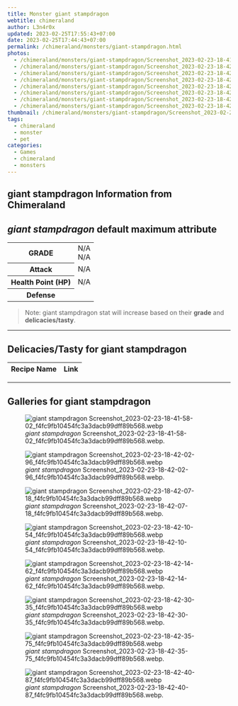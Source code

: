 ```yaml
---
title: Monster giant stampdragon
webtitle: chimeraland
author: L3n4r0x
updated: 2023-02-25T17:55:43+07:00
date: 2023-02-25T17:44:43+07:00
permalink: /chimeraland/monsters/giant-stampdragon.html
photos:
  - /chimeraland/monsters/giant-stampdragon/Screenshot_2023-02-23-18-41-58-02_f4fc9fb10454fc3a3dacb99dff89b568.webp
  - /chimeraland/monsters/giant-stampdragon/Screenshot_2023-02-23-18-42-02-96_f4fc9fb10454fc3a3dacb99dff89b568.webp
  - /chimeraland/monsters/giant-stampdragon/Screenshot_2023-02-23-18-42-07-18_f4fc9fb10454fc3a3dacb99dff89b568.webp
  - /chimeraland/monsters/giant-stampdragon/Screenshot_2023-02-23-18-42-10-54_f4fc9fb10454fc3a3dacb99dff89b568.webp
  - /chimeraland/monsters/giant-stampdragon/Screenshot_2023-02-23-18-42-14-62_f4fc9fb10454fc3a3dacb99dff89b568.webp
  - /chimeraland/monsters/giant-stampdragon/Screenshot_2023-02-23-18-42-30-35_f4fc9fb10454fc3a3dacb99dff89b568.webp
  - /chimeraland/monsters/giant-stampdragon/Screenshot_2023-02-23-18-42-35-75_f4fc9fb10454fc3a3dacb99dff89b568.webp
  - /chimeraland/monsters/giant-stampdragon/Screenshot_2023-02-23-18-42-40-87_f4fc9fb10454fc3a3dacb99dff89b568.webp
thumbnail: /chimeraland/monsters/giant-stampdragon/Screenshot_2023-02-23-18-41-58-02_f4fc9fb10454fc3a3dacb99dff89b568.webp
tags:
  - chimeraland
  - monster
  - pet
categories:
  - Games
  - chimeraland
  - monsters
---
```


<link
  rel="stylesheet"
  href="https://rawcdn.githack.com/dimaslanjaka/Web-Manajemen/870a349/css/bootstrap-5-3-0-alpha3-wrapper.css"
/>
<section id="bootstrap-wrapper">
  <div data-bs-theme="dark">
    <h2>giant stampdragon Information from Chimeraland</h2>
    <h2 id="attribute"><i>giant stampdragon</i> default maximum attribute</h2>
    <div class="row">
      <div class="col mb-2">
        <div class="card">
          <div class="card-body">
            <table>
              <tr>
                <th>GRADE</th>
                <td>N/A <br />N/A</td>
              </tr>
              <tr>
                <th>Attack</th>
                <td>N/A</td>
              </tr>
              <tr>
                <th>Health Point (HP)</th>
                <td>N/A</td>
              </tr>
              <tr>
                <th>Defense</th>
                <td></td>
              </tr>
            </table>
          </div>
        </div>
      </div>
    </div>
    <blockquote>
      Note: giant stampdragon stat will increase based on their <b>grade</b> and
      <b>delicacies/tasty</b>.
    </blockquote>
    <hr />
    <h2 id="delicacies">Delicacies/Tasty for giant stampdragon</h2>
    <div class="card">
      <div class="card-body">
        <div class="table-responsive">
          <table class="table table-striped">
            <thead>
              <tr>
                <th>Recipe Name</th>
                <th>Link</th>
              </tr>
            </thead>
            <tbody></tbody>
          </table>
        </div>
      </div>
    </div>
    <hr />
    <div id="gallery">
      <h2>Galleries for giant stampdragon</h2>
      <div class="row">
        <div class="col-lg-6 col-12">
          <figure>
            <img
              src="https://www.webmanajemen.com/chimeraland/monsters/giant-stampdragon/Screenshot_2023-02-23-18-41-58-02_f4fc9fb10454fc3a3dacb99dff89b568.webp"
              alt="giant stampdragon Screenshot_2023-02-23-18-41-58-02_f4fc9fb10454fc3a3dacb99dff89b568.webp"
            />
            <figcaption>
              <i>giant stampdragon</i>
              Screenshot_2023-02-23-18-41-58-02_f4fc9fb10454fc3a3dacb99dff89b568.webp.
            </figcaption>
          </figure>
        </div>
        <div class="col-lg-6 col-12">
          <figure>
            <img
              src="https://www.webmanajemen.com/chimeraland/monsters/giant-stampdragon/Screenshot_2023-02-23-18-42-02-96_f4fc9fb10454fc3a3dacb99dff89b568.webp"
              alt="giant stampdragon Screenshot_2023-02-23-18-42-02-96_f4fc9fb10454fc3a3dacb99dff89b568.webp"
            />
            <figcaption>
              <i>giant stampdragon</i>
              Screenshot_2023-02-23-18-42-02-96_f4fc9fb10454fc3a3dacb99dff89b568.webp.
            </figcaption>
          </figure>
        </div>
        <div class="col-lg-6 col-12">
          <figure>
            <img
              src="https://www.webmanajemen.com/chimeraland/monsters/giant-stampdragon/Screenshot_2023-02-23-18-42-07-18_f4fc9fb10454fc3a3dacb99dff89b568.webp"
              alt="giant stampdragon Screenshot_2023-02-23-18-42-07-18_f4fc9fb10454fc3a3dacb99dff89b568.webp"
            />
            <figcaption>
              <i>giant stampdragon</i>
              Screenshot_2023-02-23-18-42-07-18_f4fc9fb10454fc3a3dacb99dff89b568.webp.
            </figcaption>
          </figure>
        </div>
        <div class="col-lg-6 col-12">
          <figure>
            <img
              src="https://www.webmanajemen.com/chimeraland/monsters/giant-stampdragon/Screenshot_2023-02-23-18-42-10-54_f4fc9fb10454fc3a3dacb99dff89b568.webp"
              alt="giant stampdragon Screenshot_2023-02-23-18-42-10-54_f4fc9fb10454fc3a3dacb99dff89b568.webp"
            />
            <figcaption>
              <i>giant stampdragon</i>
              Screenshot_2023-02-23-18-42-10-54_f4fc9fb10454fc3a3dacb99dff89b568.webp.
            </figcaption>
          </figure>
        </div>
        <div class="col-lg-6 col-12">
          <figure>
            <img
              src="https://www.webmanajemen.com/chimeraland/monsters/giant-stampdragon/Screenshot_2023-02-23-18-42-14-62_f4fc9fb10454fc3a3dacb99dff89b568.webp"
              alt="giant stampdragon Screenshot_2023-02-23-18-42-14-62_f4fc9fb10454fc3a3dacb99dff89b568.webp"
            />
            <figcaption>
              <i>giant stampdragon</i>
              Screenshot_2023-02-23-18-42-14-62_f4fc9fb10454fc3a3dacb99dff89b568.webp.
            </figcaption>
          </figure>
        </div>
        <div class="col-lg-6 col-12">
          <figure>
            <img
              src="https://www.webmanajemen.com/chimeraland/monsters/giant-stampdragon/Screenshot_2023-02-23-18-42-30-35_f4fc9fb10454fc3a3dacb99dff89b568.webp"
              alt="giant stampdragon Screenshot_2023-02-23-18-42-30-35_f4fc9fb10454fc3a3dacb99dff89b568.webp"
            />
            <figcaption>
              <i>giant stampdragon</i>
              Screenshot_2023-02-23-18-42-30-35_f4fc9fb10454fc3a3dacb99dff89b568.webp.
            </figcaption>
          </figure>
        </div>
        <div class="col-lg-6 col-12">
          <figure>
            <img
              src="https://www.webmanajemen.com/chimeraland/monsters/giant-stampdragon/Screenshot_2023-02-23-18-42-35-75_f4fc9fb10454fc3a3dacb99dff89b568.webp"
              alt="giant stampdragon Screenshot_2023-02-23-18-42-35-75_f4fc9fb10454fc3a3dacb99dff89b568.webp"
            />
            <figcaption>
              <i>giant stampdragon</i>
              Screenshot_2023-02-23-18-42-35-75_f4fc9fb10454fc3a3dacb99dff89b568.webp.
            </figcaption>
          </figure>
        </div>
        <div class="col-lg-6 col-12">
          <figure>
            <img
              src="https://www.webmanajemen.com/chimeraland/monsters/giant-stampdragon/Screenshot_2023-02-23-18-42-40-87_f4fc9fb10454fc3a3dacb99dff89b568.webp"
              alt="giant stampdragon Screenshot_2023-02-23-18-42-40-87_f4fc9fb10454fc3a3dacb99dff89b568.webp"
            />
            <figcaption>
              <i>giant stampdragon</i>
              Screenshot_2023-02-23-18-42-40-87_f4fc9fb10454fc3a3dacb99dff89b568.webp.
            </figcaption>
          </figure>
        </div>
      </div>
    </div>
  </div>
</section>